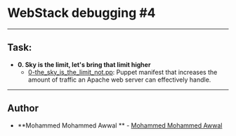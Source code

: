 # WebStack debugging #4

---
## Task:

* **0. Sky is the limit, let's bring that limit higher**
  * [0-the_sky_is_the_limit_not.pp](./0-the_sky_is_the_limit_not.pp): Puppet manifest
  that increases the amount of traffic an Apache web server can effectively handle.

---

## Author
* **Mohammed Mohammed Awwal ** - [Mohammed Mohammed Awwal](https://github.com/Awwal12)
